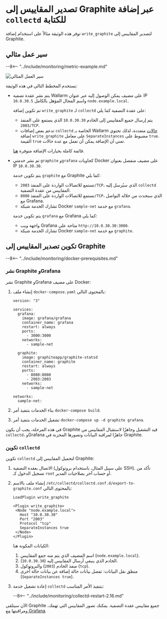 [img-write-plugin-graphite]:    ../../images/monitoring/write-plugin-graphite.png

[doc-grafana]:                  working-with-grafana.md

[link-docker-ce]:               https://docs.docker.com/install/
[link-docker-compose]:          https://docs.docker.com/compose/install/
[link-collectd-naming]:         https://collectd.org/wiki/index.php/Naming_schema
[link-write-plugin]:            https://collectd.org/documentation/manpages/collectd.conf.5.shtml#plugin_write_graphite

#   تصدير المقاييس إلى Graphite عبر إضافة `collectd` للكتابة

توفر هذه الوثيقة مثالاً على استخدام إضافة `write_graphite` لتصدير المقاييس إلى Graphite.

##  سير عمل مثالي

--8<-- "../include/monitoring/metric-example.md"

![سير العمل المثالي][img-write-plugin-graphite]

يستخدم المخطط التالي في هذه الوثيقة:
*   يتم نشر عقدة تصفية Wallarm على مضيف يمكن الوصول إليه عبر عنوان IP `10.0.30.5` واسم المجال المؤهل بالكامل `node.example.local`.

    تم تكوين إضافة `write_graphite` لـ `collectd` على عقدة التصفية كما يلي:

      *   يتم إرسال جميع المقاييس إلى الخادم `10.0.30.30` الذي يستمع على المنفذ `2003/TCP`.
      *   تدعم بعض إضافات `collectd` الخاصة بـ Wallarm [حالات][link-collectd-naming] متعددة، لذلك تحتوي إضافة `write_graphite` على معامل `SeparateInstances` مضبوط على `true`. القيمة `true` تعني أن الإضافة يمكن أن تعمل مع عدة حالات.
    
    قائمة كاملة بخيارات الإضافة متوفرة [هنا][link-write-plugin].
    
*   تم نشر خدمتي `graphite` و`grafana` كحاويات Docker على مضيف منفصل بعنوان IP `10.0.30.30`.
    
    يتم تكوين خدمة `graphite` مع Graphite كما يلي:

      *   تستمع للاتصالات الواردة على المنفذ `2003/TCP`، الذي سيُرسل إليه `collectd` المقاييس من عقدة التصفية.
      *   تستمع للاتصالات الواردة على المنفذ `8080/TCP`، الذي ستحدث من خلاله التواصل مع Grafana.
      *   تشارك الخدمة شبكة Docker `sample-net` مع خدمة `grafana`.

    يتم تكوين خدمة `grafana` مع Grafana كما يلي:

      *   واجهة ويب Grafana متاحة على `http://10.0.30.30:3000`.
      *   تشارك الخدمة شبكة Docker `sample-net` مع خدمة `graphite`.

##  تكوين تصدير المقاييس إلى Graphite

--8<-- "../include/monitoring/docker-prerequisites.md"

### نشر Graphite وGrafana

نشر Graphite وGrafana على مضيف Docker:
1.  إنشاء ملف `docker-compose.yaml` بالمحتوى التالي:
    
    ```
    version: "3"
    
    services:
      grafana:
        image: grafana/grafana
        container_name: grafana
        restart: always
        ports:
          - 3000:3000
        networks:
          - sample-net
    
      graphite:
        image: graphiteapp/graphite-statsd
        container_name: graphite
        restart: always
        ports:
          - 8080:8080
          - 2003:2003
        networks:
          - sample-net
    
    networks:
      sample-net:
    ```
    
2.  بناء الخدمات بتنفيذ أمر `docker-compose build`.
    
3.  تشغيل الخدمات بتنفيذ أمر `docker-compose up -d graphite grafana`.
    
في هذه المرحلة، يجب أن يكون Graphite قيد التشغيل وجاهزًا لاستقبال المقاييس من `collectd`، وGrafana جاهزًا لمراقبة البيانات وتصورها المخزنة في Graphite.

### تكوين `collectd`

تكوين `collectd` لتحميل المقاييس إلى Graphite:
1.  الاتصال بعقدة التصفية (على سبيل المثال، باستخدام بروتوكول SSH). تأكد من تسجيل الدخول كـ `root` أو حساب آخر بصلاحيات المدير.
2.  إنشاء ملف بالاسم `/etc/collectd/collectd.conf.d/export-to-graphite.conf` بالمحتوى التالي:
    
    ```
    LoadPlugin write_graphite
    
    <Plugin write_graphite>
     <Node "node.example.local">
       Host "10.0.30.30"
       Port "2003"
       Protocol "tcp"
       SeparateInstances true
     </Node>
    </Plugin>
    ```
    
    الكيانات المكونة هنا:
    
    1.  اسم المضيف الذي يتم منه جمع المقاييس (`node.example.local`).
    2.  الخادم الذي ينبغي أرسال المقاييس إليه (`10.0.30.30`).
    3.  منفذ الخادم (`2003`) والبروتوكول (`tcp`).
    4.  منطق نقل البيانات: تفصل بيانات حالة إضافة عن بيانات حالة أُخرى (`SeparateInstances true`).
    
3.  إعادة تشغيل خدمة `collectd` بتنفيذ الأمر المناسب:

    --8<-- "../include/monitoring/collectd-restart-2.16.md"

الآن سيتلقى Graphite جميع مقاييس عقدة التصفية. يمكنك تصور المقاييس التي تهمك، ومراقبتها [مع Grafana][doc-grafana].